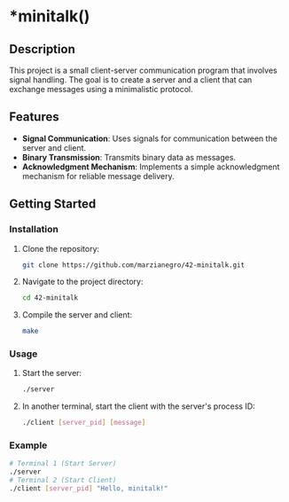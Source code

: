 # *minitalk()

## Description
This project is a small client-server communication program that involves signal handling. The goal is to create a server and a client that can exchange messages using a minimalistic protocol.

## Features
- **Signal Communication**: Uses signals for communication between the server and client.
- **Binary Transmission**: Transmits binary data as messages.
- **Acknowledgment Mechanism**: Implements a simple acknowledgment mechanism for reliable message delivery.

## Getting Started

### Installation
1. Clone the repository:

    ```bash
    git clone https://github.com/marzianegro/42-minitalk.git
    ```

2. Navigate to the project directory:

    ```bash
    cd 42-minitalk
    ```

3. Compile the server and client:

    ```bash
    make
    ```

### Usage
1. Start the server:

    ```bash
    ./server
    ```

2. In another terminal, start the client with the server's process ID:

    ```bash
    ./client [server_pid] [message]
    ```

### Example
```bash
# Terminal 1 (Start Server)
./server
# Terminal 2 (Start Client)
./client [server_pid] "Hello, minitalk!"
```

